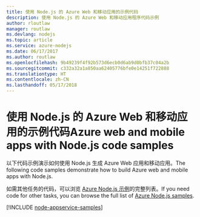 ```yaml
---
title: 使用 Node.js 的 Azure Web 和移动应用的示例代码
description: 使用 Node.js 的 Azure Web 和移动应用程序代码示例
author: rloutlaw
manager: routlaw
ms.devlang: nodejs
ms.topic: article
ms.service: azure-nodejs
ms.date: 06/17/2017
ms.author: routlaw
ms.openlocfilehash: 9b49239f4f92b573d6ecb0d6ab9d0bfb37c04a2b
ms.sourcegitcommit: c332a32a1a850aa62405776bfe0e14251f722888
ms.translationtype: HT
ms.contentlocale: zh-CN
ms.lasthandoff: 05/17/2018
---
```

# <a name="azure-web-and-mobile-apps-with-nodejs-code-samples"></a><span data-ttu-id="b3a0f-103">使用 Node.js 的 Azure Web 和移动应用的示例代码</span><span class="sxs-lookup"><span data-stu-id="b3a0f-103">Azure web and mobile apps with Node.js code samples</span></span>

<span data-ttu-id="b3a0f-104">以下代码示例演示如何使用 Node.js 生成 Azure Web 应用和移动应用。</span><span class="sxs-lookup"><span data-stu-id="b3a0f-104">The following code samples demonstrate how to build Azure web and mobile apps with Node.js.</span></span>

<span data-ttu-id="b3a0f-105">如需其他任务的代码，可以浏览 [Azure Node.js 示例](https://azure.microsoft.com/resources/samples/?term=nodejs)的完整列表。</span><span class="sxs-lookup"><span data-stu-id="b3a0f-105">If you need code for other tasks, you can browse the full list of [Azure Node.js samples](https://azure.microsoft.com/resources/samples/?term=nodejs).</span></span>

[!INCLUDE [node-appservice-samples](../docs-ref-conceptual/includes/appservice-samples.md)]